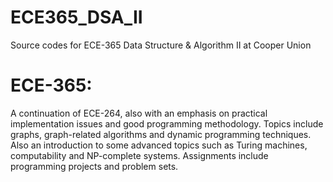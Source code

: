 # ECE365_DSA_II
Source codes for ECE-365 Data Structure &amp; Algorithm II at Cooper Union
 # ECE-365:
  A continuation of ECE-264, also with an emphasis on practical implementation issues and good programming methodology. Topics include graphs, graph-related algorithms and dynamic programming techniques. Also an introduction to some advanced topics such as Turing machines, computability and NP-complete systems. Assignments include programming projects and problem sets.
